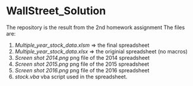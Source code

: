 # WallStreet_Solution

The repository is the result from the 2nd homework assignment
The files are:
  1. _Multiple_year_stock_data.xlsm_ => the final spreadsheet
  2. _Multiple_year_stock_data.xlsx_ => the originial spreadsheet (no macros)
  3. _Screen shot 2014.png_ png file of the 2014 spreadsheet
  4. _Screen shot 2015.png_ png file of the 2015 spreadsheet
  5. _Screen shot 2016.png_ png file of the 2016 spreadsheet
  6. _stock.vba_ vba script used in the spreadsheet.

